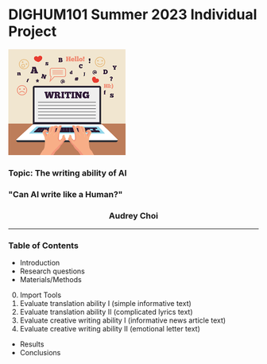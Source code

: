 # DIGHUM101 Summer 2023 Individual Project
  ![Header](Image/Header.png)
### Topic: The writing ability of AI
### "Can AI write like a Human?"
### </n> <center>Audrey Choi </n>
---
### Table of Contents
- Introduction
- Research questions
- Materials/Methods
 0) Import Tools
  1) Evaluate translation ability I (simple informative text)
  2) Evaluate translation ability II (complicated lyrics text)
  3) Evaluate creative writing ability I (informative news article text)
  4) Evaluate creative writing ability II (emotional letter text)
- Results
- Conclusions
